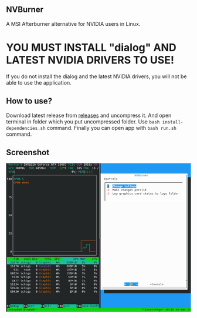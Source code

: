 ## NVBurner
A MSI Afterburner alternative for NVIDIA users in Linux.

# YOU MUST INSTALL "dialog" AND LATEST NVIDIA DRIVERS TO USE!
If you do not install the dialog and the latest NVIDIA drivers, you will not be able to use the application.
## How to use?
Download latest release from [releases](https://github.com/iloveichigo/NVBurner/releases) and uncompress it.
And open terminal in folder which you put uncompressed folder.
Use `bash install-dependencies.sh` command. 
Finally you can open app with `bash run.sh` command.
## Screenshot

![](https://raw.githubusercontent.com/iloveichigo/NVBurner/main/sc1.png)
